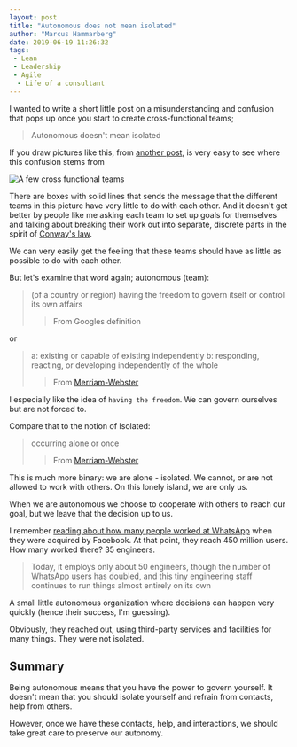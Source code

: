 ```yaml
---
layout: post
title: "Autonomous does not mean isolated"
author: "Marcus Hammarberg"
date: 2019-06-19 11:26:32
tags:
 - Lean
 - Leadership
 - Agile
  - Life of a consultant
---
```


I wanted to write a short little post on a misunderstanding and confusion that pops up once you start to create cross-functional teams;

> Autonomous doesn't mean isolated

<!-- excerpt-end -->

If you draw pictures like this, from [another post](http://www.marcusoft.net/2019/02/principles-and-practices-in-cross-functional-teams.html), is very easy to see where this confusion stems from

![A few cross functional teams](http://www.marcusoft.net/img/PrinciplesPracticesOverview.png)

There are boxes with solid lines that sends the message that the different teams in this picture have very little to do with each other. And it doesn't get better by people like me asking each team to set up goals for themselves and talking about breaking their work out into separate, discrete parts in the spirit of [Conway's law](https://www.thoughtworks.com/insights/blog/demystifying-conways-law).

We can very easily get the feeling that these teams should have as little as possible to do with each other.

But let's examine that word again; autonomous (team):

> (of a country or region) having the freedom to govern itself or control its own affairs
>> From Googles definition

or
> a: existing or capable of existing independently
> b: responding, reacting, or developing independently of the whole
>> From [Merriam-Webster](https://www.merriam-webster.com/dictionary/autonomous)

I especially like the idea of `having the freedom`. We can govern ourselves but are not forced to.

Compare that to the notion of Isolated:

> occurring alone or once
>> From [Merriam-Webster](https://www.merriam-webster.com/dictionary/isolated)

This is much more binary: we are alone - isolated. We cannot, or are not allowed to work with others. On this lonely island, we are only us.

When we are autonomous we choose to cooperate with others to reach our goal, but we leave that the decision up to us.

I remember [reading about how many people worked at WhatsApp](https://www.quora.com/How-many-people-work-at-WhatsApp) when they were acquired by Facebook. At that point, they reach 450 million users. How many worked there? 35 engineers.

> Today, it employs only about 50 engineers, though the number of WhatsApp users has doubled, and this tiny engineering staff continues to run things almost entirely on its own

A small little autonomous organization where decisions can happen very quickly (hence their success, I'm guessing).

Obviously, they reached out, using third-party services and facilities for many things. They were not isolated.

## Summary
Being autonomous means that you have the power to govern yourself. It doesn't mean that you should isolate yourself and refrain from contacts, help from others.

However, once we have these contacts, help, and interactions, we should take great care to preserve our autonomy.
